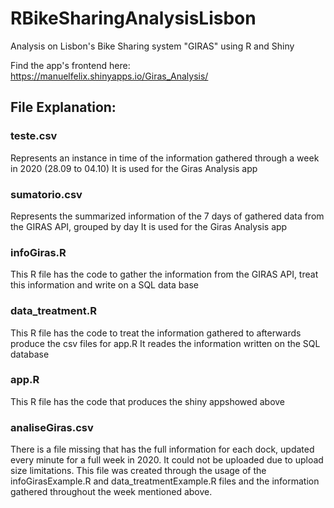 # RBikeSharingAnalysisLisbon
Analysis on Lisbon's Bike Sharing system "GIRAS" using R and Shiny

Find the app's frontend here: https://manuelfelix.shinyapps.io/Giras_Analysis/

## File Explanation:

### teste.csv
  Represents an instance in time of the information gathered through a week in 2020 (28.09 to 04.10)
  It is used for the Giras Analysis app
  
### sumatorio.csv
  Represents the summarized information of the 7 days of gathered data from the GIRAS API, grouped by day
  It is used for the Giras Analysis app
  
### infoGiras.R
  This R file has the code to gather the information from the GIRAS API, treat this information and write on a SQL data base
  
### data_treatment.R
  This R file has the code to treat the information gathered to afterwards produce the csv files for app.R
  It reades the information written on the SQL database
  
### app.R
  This R file has the code that produces the shiny appshowed above
  
### analiseGiras.csv
  There is a file missing that has the full information for each dock, updated every minute for a full week in 2020.
  It could not be uploaded due to upload size limitations.
  This file was created through the usage of the infoGirasExample.R and data_treatmentExample.R files and the information gathered throughout the week mentioned above.
